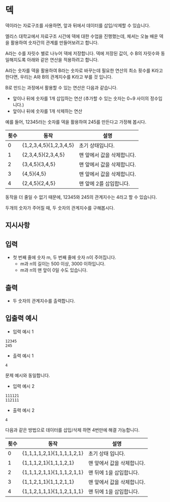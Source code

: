 # 덱

덱이라는 자료구조를 사용하면, 앞과 뒤에서 데이터를 삽입/삭제할 수 있습니다.

엘리스 대학교에서 자료구조 시간에 덱에 대한 수업을 진행했는데, 체셔는 오늘 배운 덱을 활용하여 숫자간의 관계를 만들어보려고 합니다.

A라는 수를 자릿수 별로 나누어 덱에 저장합니다. 덱에 저장된 값이, 수 B의 자릿수와 동일해지도록 아래와 같은 연산을 적용하려고 합니다.

A라는 숫자를 덱을 활용하여 B라는 숫자로 바꾸는데 필요한 연산의 최소 횟수를 K라고 한다면, 우리는 A와 B의 관계지수를 K라고 부를 것 입니다.

B로 만드는 과정에서 활용할 수 있는 연산은 다음과 같습니다.

- 앞이나 뒤에 숫자를 1개 삽입하는 연산 (추가할 수 있는 숫자는 0~9 사이의 정수입니다.)
- 앞이나 뒤에 숫자를 1개 삭제하는 연산

예를 들어, 12345라는 숫자를 덱을 활용하여 245를 만든다고 가정해 봅시다.

|횟수|동작|설명|
|---|---|---|
|0|{1,2,3,4,5}{1,2,3,4,5}|초기 상태입니다.|
|1|{2,3,4,5}{2,3,4,5}|맨 앞에서 값을 삭제합니다.|
|2|{3,4,5}{3,4,5}|맨 앞에서 값을 삭제합니다.|
|3|{4,5}{4,5}|맨 앞에서 값을 삭제합니다.|
|4|{2,4,5}{2,4,5}|맨 앞에 2를 삽입합니다.|

동작을 더 줄일 수 없기 때문에, 12345와 245의 관계지수는 4라고 할 수 있습니다.

두개의 숫자가 주어질 때, 두 숫자의 관계지수를 구해봅시다.

## 지시사항

## 입력

- 첫 번째 줄에 숫자 m, 두 번째 줄에 숫자 n이 주어집니다.
    - m과 n의 길이는 500 이상, 3000 이하입니다.
    - m과 n의 맨 앞이 0일 수도 있습니다.

## 출력

- 두 숫자의 관계지수를 출력합니다.

## 입출력 예시

- 입력 예시 1

```
12345
245
```

- 출력 예시 1

```
4
```

문제 예시와 동일합니다.

- 입력 예시 2

```
111121
112111
```

- 출력 예시 2

```
4
```

다음과 같은 방법으로 데이터를 삽입/삭제 하면 4번만에 해결 가능합니다.

|횟수|동작|설명|
|---|---|---|
|0|{1,1,1,1,2,1}{1,1,1,1,2,1}|초기 상태 입니다.|
|1|{1,1,1,2,1}{1,1,1,2,1}|맨 앞에서 값을 삭제합니다.|
|2|{1,1,1,2,1,1}{1,1,1,2,1,1}|맨 뒤에 1을 삽입합니다.|
|3|{1,1,2,1,1}{1,1,2,1,1}|맨 앞에서 값을 삭제합니다.|
|4|{1,1,2,1,1,1}{1,1,2,1,1,1}|맨 뒤에 1을 삽입합니다.|